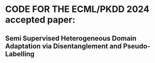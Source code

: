 # CODE FOR THE ECML/PKDD 2024 accepted paper:
## Semi Supervised Heterogeneous Domain Adaptation via Disentanglement and Pseudo-Labelling
